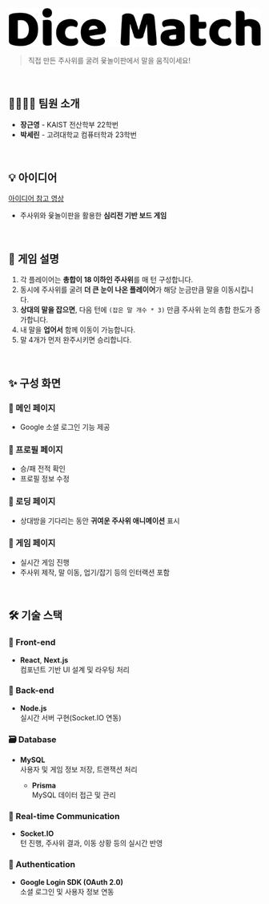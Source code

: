 ![메인 페이지](./public/header.svg)

> 직접 만든 주사위를 굴려 윷놀이판에서 말을 움직이세요!

</br>

## 👨‍👩‍👧‍👦 팀원 소개

- **장근영** - KAIST 전산학부 22학번  
- **박세린** - 고려대학교 컴퓨터학과 23학번

</br>

## 💡 아이디어

[아이디어 참고 영상](https://www.youtube.com/watch?v=dYseOwfa7Vc&t=271s)

- 주사위와 윷놀이판을 활용한 **심리전 기반 보드 게임**

</br>

## 📄 게임 설명
1. 각 플레이어는 **총합이 18 이하인 주사위**를 매 턴 구성합니다.
2. 동시에 주사위를 굴려 **더 큰 눈이 나온 플레이어**가 해당 눈금만큼 말을 이동시킵니다.
3. **상대의 말을 잡으면**, 다음 턴에 `(잡은 말 개수 * 3)` 만큼 주사위 눈의 총합 한도가 증가합니다.
4. 내 말을 **업어서** 함께 이동이 가능합니다.
5. 말 4개가 먼저 완주시키면 승리합니다.

</br>

## ✨ 구성 화면

### 🔸 메인 페이지

- Google 소셜 로그인 기능 제공  


### 🔸 프로필 페이지

- 승/패 전적 확인  
- 프로필 정보 수정


### 🔸 로딩 페이지

- 상대방을 기다리는 동안 **귀여운 주사위 애니메이션** 표시  


### 🔸 게임 페이지

- 실시간 게임 진행  
- 주사위 제작, 말 이동, 업기/잡기 등의 인터랙션 포함  

</br>

## 🛠️ 기술 스택

### 🧩 Front-end

- **React**, **Next.js**  
  컴포넌트 기반 UI 설계 및 라우팅 처리

### 🧠 Back-end

- **Node.js**  
  실시간 서버 구현(Socket.IO 연동)

### 🗃️ Database

- **MySQL**  
  사용자 및 게임 정보 저장, 트랜잭션 처리

  - **Prisma**  
  MySQL 데이터 접근 및 관리

### 🔄 Real-time Communication

- **Socket.IO**  
  턴 진행, 주사위 결과, 이동 상황 등의 실시간 반영


### 🔐 Authentication

- **Google Login SDK (OAuth 2.0)**  
  소셜 로그인 및 사용자 정보 연동
